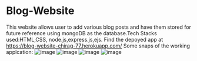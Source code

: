 # Blog-Website
This website allows user to add various blog posts and have them stored for future reference using mongoDB as the database.Tech Stacks used:HTML,CSS, node.js,express.js,ejs.
Find the depoyed app at https://blog-website-chirag-77.herokuapp.com/
Some snaps of the working applcation:
![image](https://user-images.githubusercontent.com/86802843/189474226-06e9b787-3ced-41bc-8419-3f707ab125a1.png)
![image](https://user-images.githubusercontent.com/86802843/189474244-ec91d33f-1b40-4c35-bc77-be79e6209fb8.png)
![image](https://user-images.githubusercontent.com/86802843/189474257-60579dc3-43e5-4fca-a535-4a4f22e91f4d.png)
![image](https://user-images.githubusercontent.com/86802843/189474261-9175b5fe-cf96-4203-823f-31a44b8058a2.png)

